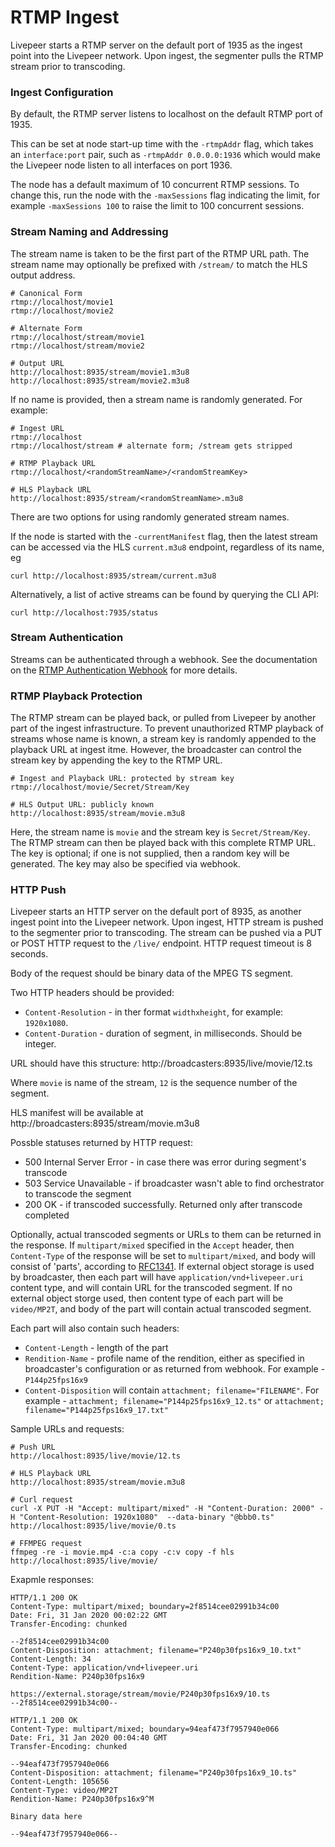 # RTMP Ingest

Livepeer starts a RTMP server on the default port of 1935 as the ingest point
into the Livepeer network. Upon ingest, the segmenter pulls the RTMP stream
prior to transcoding.

### Ingest Configuration

By default, the RTMP server listens to localhost on the default RTMP port of 1935.

This can be set at node start-up time with the `-rtmpAddr` flag, which takes an
`interface:port` pair, such as `-rtmpAddr 0.0.0.0:1936` which would make the
Livepeer node listen to all interfaces on port 1936.

The node has a default maximum of 10 concurrent RTMP sessions. To change this, run the node with the `-maxSessions` flag indicating the limit, for example `-maxSessions 100` to raise the limit to 100 concurrent sessions.

### Stream Naming and Addressing

The stream name is taken to be the first part of the RTMP URL path. The stream name may optionally be prefixed with `/stream/` to match the HLS output address.

```
# Canonical Form
rtmp://localhost/movie1
rtmp://localhost/movie2

# Alternate Form
rtmp://localhost/stream/movie1
rtmp://localhost/stream/movie2

# Output URL
http://localhost:8935/stream/movie1.m3u8
http://localhost:8935/stream/movie2.m3u8
```

If no name is provided, then a stream name is randomly generated. For example:

```
# Ingest URL
rtmp://localhost
rtmp://localhost/stream # alternate form; /stream gets stripped

# RTMP Playback URL
rtmp://localhost/<randomStreamName>/<randomStreamKey>

# HLS Playback URL
http://localhost:8935/stream/<randomStreamName>.m3u8
```

There are two options for using randomly generated stream names.

If the node is started with the `-currentManifest` flag, then the latest stream can be
accessed via the HLS `current.m3u8` endpoint, regardless of its name, eg

`curl http://localhost:8935/stream/current.m3u8`

Alternatively, a list of active streams can be found by querying the CLI API:

`curl http://localhost:7935/status`


### Stream Authentication

Streams can be authenticated through a webhook. See the documentation on the
[RTMP Authentication Webhook](rtmpwebhookauth.md) for more details.

### RTMP Playback Protection

The RTMP stream can be played back, or pulled from Livepeer by another part of
the ingest infrastructure. To prevent unauthorized RTMP playback of streams
whose name is known, a stream key is randomly appended to the playback URL at
ingest itme. However, the broadcaster can control the stream key by
appending the key to the RTMP URL.


```
# Ingest and Playback URL: protected by stream key
rtmp://localhost/movie/Secret/Stream/Key

# HLS Output URL: publicly known
http://localhost:8935/stream/movie.m3u8
```

Here, the stream name is `movie` and the stream key is `Secret/Stream/Key`.
The RTMP stream can then be played back with this complete RTMP URL. The key is
optional; if one is not supplied, then a random key will be generated. The key
may also be specified via webhook.

### HTTP Push

Livepeer starts an HTTP server on the default port of 8935, as another ingest point
into the Livepeer network. Upon ingest, HTTP stream is pushed to the segmenter
prior to transcoding. The stream can be pushed via a PUT or POST HTTP request to the
`/live/` endpoint. HTTP request timeout is 8 seconds.

Body of the request should be binary data of the MPEG TS segment.

Two HTTP headers should be provided:
  * `Content-Resolution` - in ther format `widthxheight`, for example: `1920x1080`.
  * `Content-Duration` - duration of segment, in milliseconds. Should be integer.

URL should have this structure:
http://broadcasters:8935/live/movie/12.ts

Where `movie` is name of the stream, `12` is the sequence number of the segment.

HLS manifest will be available at 
http://broadcasters:8935/stream/movie.m3u8

Possble statuses returned by HTTP request:
- 500 Internal Server Error - in case there was error during segment's transcode
- 503 Service Unavailable - if broadcaster wasn't able to find orchestrator to transcode the segment
- 200 OK - if transcoded successfully. Returned only after transcode completed 

Optionally, actual transcoded segments or URLs to them can be returned in the response.
If `multipart/mixed` specified in the `Accept` header, then `Content-Type` of the response will be set to `multipart/mixed`, and body will consist of 'parts', according to [RFC1341](https://www.w3.org/Protocols/rfc1341/7_2_Multipart.html). If external object storage is used by broadcaster, then each part will have `application/vnd+livepeer.uri` content type, and will contain URL for the transcoded segment. If no external object storge used, then content type of each part will be `video/MP2T`, and body of the part will contain actual transcoded segment.

Each part will also contain such headers:
- `Content-Length` - length of the part
- `Rendition-Name` - profile name of the rendition, either as specified in broadcaster's configuration or as returned from webhook. For example - `P144p25fps16x9`
- `Content-Disposition` will contain `attachment; filename="FILENAME"`. For example - `attachment; filename="P144p25fps16x9_12.ts"` or `attachment; filename="P144p25fps16x9_17.txt"`




Sample URLs and requests:

```
# Push URL
http://localhost:8935/live/movie/12.ts

# HLS Playback URL
http://localhost:8935/stream/movie.m3u8

# Curl request
curl -X PUT -H "Accept: multipart/mixed" -H "Content-Duration: 2000" -H "Content-Resolution: 1920x1080"  --data-binary "@bbb0.ts" http://localhost:8935/live/movie/0.ts

# FFMPEG request
ffmpeg -re -i movie.mp4 -c:a copy -c:v copy -f hls http://localhost:8935/live/movie/
```

Exapmle responses:

```
HTTP/1.1 200 OK
Content-Type: multipart/mixed; boundary=2f8514cee02991b34c00
Date: Fri, 31 Jan 2020 00:02:22 GMT
Transfer-Encoding: chunked

--2f8514cee02991b34c00
Content-Disposition: attachment; filename="P240p30fps16x9_10.txt"
Content-Length: 34
Content-Type: application/vnd+livepeer.uri
Rendition-Name: P240p30fps16x9

https://external.storage/stream/movie/P240p30fps16x9/10.ts
--2f8514cee02991b34c00--
```

```
HTTP/1.1 200 OK
Content-Type: multipart/mixed; boundary=94eaf473f7957940e066
Date: Fri, 31 Jan 2020 00:04:40 GMT
Transfer-Encoding: chunked

--94eaf473f7957940e066
Content-Disposition: attachment; filename="P240p30fps16x9_10.ts"
Content-Length: 105656
Content-Type: video/MP2T
Rendition-Name: P240p30fps16x9^M

Binary data here

--94eaf473f7957940e066--

```